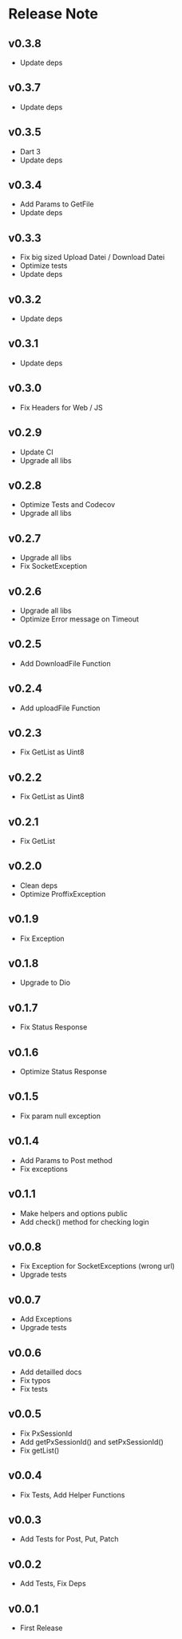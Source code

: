# Release Note

## v0.3.8

- Update deps

## v0.3.7

- Update deps

## v0.3.5

- Dart 3
- Update deps

## v0.3.4

- Add Params to GetFile
- Update deps

## v0.3.3

- Fix big sized Upload Datei / Download Datei
- Optimize tests
- Update deps

## v0.3.2

- Update deps

## v0.3.1

- Update deps

## v0.3.0

- Fix Headers for Web / JS

## v0.2.9

- Update CI
- Upgrade all libs

## v0.2.8

- Optimize Tests and Codecov
- Upgrade all libs

## v0.2.7

- Upgrade all libs
- Fix SocketException

## v0.2.6

- Upgrade all libs
- Optimize Error message on Timeout

## v0.2.5

- Add DownloadFile Function

## v0.2.4

- Add uploadFile Function

## v0.2.3

- Fix GetList as Uint8

## v0.2.2

- Fix GetList as Uint8

## v0.2.1

- Fix GetList

## v0.2.0

- Clean deps
- Optimize ProffixException

## v0.1.9

- Fix Exception

## v0.1.8

- Upgrade to Dio

## v0.1.7

- Fix Status Response

## v0.1.6

- Optimize Status Response

## v0.1.5

- Fix param null exception

## v0.1.4

- Add Params to Post method
- Fix exceptions

## v0.1.1

- Make helpers and options public
- Add check() method for checking login

## v0.0.8

- Fix Exception for SocketExceptions (wrong url)
- Upgrade tests

## v0.0.7

- Add Exceptions
- Upgrade tests

## v0.0.6

- Add detailled docs
- Fix typos
- Fix tests

## v0.0.5

- Fix PxSessionId
- Add getPxSessionId() and setPxSessionId()
- Fix getList()

## v0.0.4

- Fix Tests, Add Helper Functions

## v0.0.3

- Add Tests for Post, Put, Patch

## v0.0.2

- Add Tests, Fix Deps

## v0.0.1

- First Release
